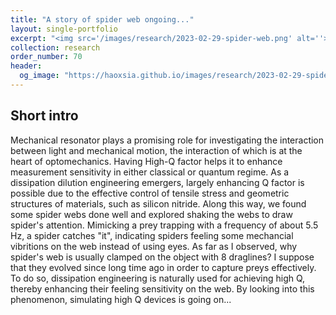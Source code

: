 ```yaml
---
title: "A story of spider web ongoing..."
layout: single-portfolio
excerpt: "<img src='/images/research/2023-02-29-spider-web.png' alt=''>"
collection: research
order_number: 70
header: 
  og_image: "https://haoxsia.github.io/images/research/2023-02-29-spider-web.png"
---
```


## Short intro

Mechanical resonator plays a promising role for investigating the interaction between light and mechanical motion, the interaction of which is at the heart of optomechanics. Having High-Q factor helps it to enhance measurement sensitivity in either classical or quantum regime. As a dissipation dilution engineering emergers, largely enhancing Q factor is possible due to the effective control of tensile stress and geometric structures of materials, such as silicon nitride. Along this way, we found some spider webs done well and explored shaking the webs to draw spider's attention. Mimicking a prey trapping with a frequency of about 5.5 Hz, a spider catches "it", indicating spiders feeling some mechancial vibritions on the web instead of using eyes. As far as I observed, why spider's web is usually clamped on the object with 8 draglines? I suppose that they evolved since long time ago in order to capture preys effectively. To do so, dissipation engineering is naturally used for achieving high Q, thereby enhancing their feeling sensitivity on the web. By looking into this phenomenon, simulating high Q devices is going on...

